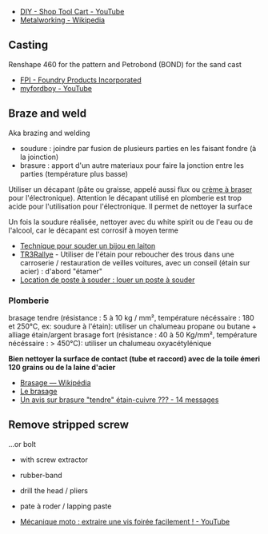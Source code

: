 - [DIY - Shop Tool Cart - YouTube](https://www.youtube.com/watch?v=KyISgG2FLBU)
- [Metalworking - Wikipedia](https://en.wikipedia.org/wiki/Metalworking)

## Casting

Renshape 460 for the pattern and Petrobond (BOND) for the sand cast

- [FPI - Foundry Products Incorporated](http://www.foundryproductsonline.com/)
- [myfordboy - YouTube](https://www.youtube.com/channel/UCNC9gjgYrzLfyMQmp31DnjA)

## Braze and weld

Aka brazing and welding

- soudure : joindre par fusion de plusieurs parties en les faisant fondre (à  la joinction)
- brasure : apport d'un autre materiaux pour faire la jonction entre les parties (température plus basse)

Utiliser un décapant (pâte ou graisse, appelé aussi flux ou [crème à braser](https://fr.wikipedia.org/wiki/Cr%C3%A8me_%C3%A0_braser) pour l'électronique). Attention le décapant utilisé en plomberie est trop acide pour l'utilisation pour l'électronique.
Il permet de nettoyer la surface

Un fois la soudure réalisée, nettoyer avec du white spirit ou de l'eau ou de l'alcool, car le décapant est corrosif à moyen terme

- [Technique pour souder un bijou en laiton](http://metal-connexion.fr/forum/technique-pour-souder-un-bijou-en-laiton-t2183.html#p25920)
- [TR3Rallye](http://www.trregisterfrance.com/TR3rallye/TR3Rallye_caisse2/TR3rallye_caisse2_1.htm) - Utiliser de l'étain pour reboucher des trous dans une carroserie / restauration de veilles voitures, avec un conseil (étain sur acier) : d'abord "étamer"
- [Location de poste à souder : louer un poste à souder](https://poste-a-souder.ooreka.fr/comprendre/location-poste-a-souder)

### Plomberie

brasage tendre (résistance : 5 à 10 kg / mm², température nécéssaire : 180 et 250°C, ex: soudure à l'étain): utiliser un chalumeau propane ou butane + alliage étain/argent
brasage fort (résistance : 40 à 50 Kg/mm², température nécéssaire : > 450°C): utiliser un chalumeau oxyacétylénique


**Bien nettoyer la surface de contact (tube et raccord) avec de la toile émeri 120 grains ou de la laine d'acier**

- [Brasage — Wikipédia](https://fr.wikipedia.org/wiki/Brasage)
- [Le brasage](http://herve.silve.pagesperso-orange.fr/brasage.htm)
- [Un avis sur brasure "tendre" étain-cuivre ??? - 14 messages](https://www.forumconstruire.com/construire/topic-99290.php#1275876)

## Remove stripped screw

...or bolt

- with screw extractor
- rubber-band
- drill the head / pliers
- pate à roder / lapping paste

- [Mécanique moto : extraire une vis foirée facilement ! - YouTube](https://www.youtube.com/watch?v=lNRpww-45Oo)
